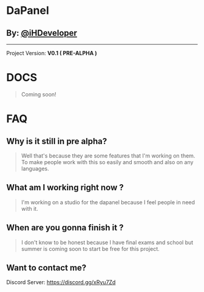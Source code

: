 # DaPanel
## By: [@iHDeveloper](https://github.com/iHDeveloper)
___
Project Version: **V0.1 ( PRE-ALPHA )**

# DOCS
> Coming soon!

# FAQ

## Why is it still in pre alpha?
> Well that's because they are some features that I'm working on them.
> To make people work with this so easily and smooth and also
> on any languages.

## What am I working right now ?
> I'm working on a studio for the dapanel because I feel people in need with it.

## When are you gonna finish it ?
> I don't know to be honest because I have final exams and school but summer is coming soon
> to start be free for this project.

## Want to contact me?
Discord Server: https://discord.gg/xRyu7Zd
